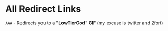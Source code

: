 # All Redirect Links
`AAA` - Redirects you to a **"LowTierGod" GIF** (my excuse is twitter and 2fort)